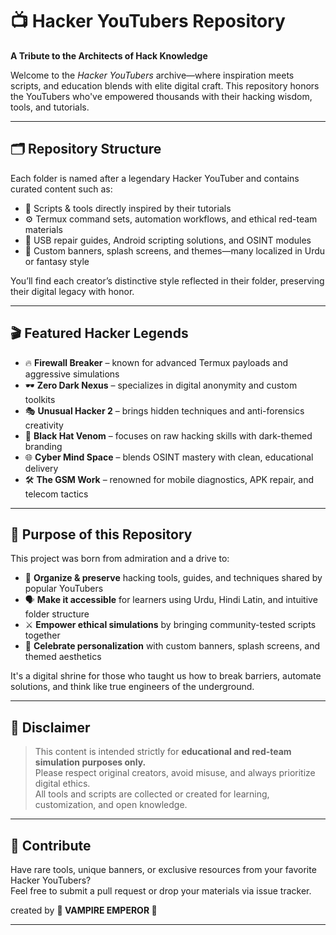 # 📺 Hacker YouTubers Repository

**A Tribute to the Architects of Hack Knowledge**

Welcome to the *Hacker YouTubers* archive—where inspiration meets scripts, and education blends with elite digital craft. This repository honors the YouTubers who've empowered thousands with their hacking wisdom, tools, and tutorials.

---

## 🗂 Repository Structure

Each folder is named after a legendary Hacker YouTuber and contains curated content such as:
- 📜 Scripts & tools directly inspired by their tutorials
- ⚙️ Termux command sets, automation workflows, and ethical red-team materials
- 🧠 USB repair guides, Android scripting solutions, and OSINT modules
- 🎨 Custom banners, splash screens, and themes—many localized in Urdu or fantasy style

You’ll find each creator’s distinctive style reflected in their folder, preserving their digital legacy with honor.

---

## 🎬 Featured Hacker Legends

- 🔥 **Firewall Breaker** – known for advanced Termux payloads and aggressive simulations
- 🕶️ **Zero Dark Nexus** – specializes in digital anonymity and custom toolkits
- 🎭 **Unusual Hacker 2** – brings hidden techniques and anti-forensics creativity
- 🐍 **Black Hat Venom** – focuses on raw hacking skills with dark-themed branding
- 🌐 **Cyber Mind Space** – blends OSINT mastery with clean, educational delivery
- 🛠️ **The GSM Work** – renowned for mobile diagnostics, APK repair, and telecom tactics

---

## 🎯 Purpose of this Repository

This project was born from admiration and a drive to:
- 🧩 **Organize & preserve** hacking tools, guides, and techniques shared by popular YouTubers
- 🗣️ **Make it accessible** for learners using Urdu, Hindi Latin, and intuitive folder structure
- ⚔️ **Empower ethical simulations** by bringing community-tested scripts together
- 🧛 **Celebrate personalization** with custom banners, splash screens, and themed aesthetics

It's a digital shrine for those who taught us how to break barriers, automate solutions, and think like true engineers of the underground.

---

## 🚨 Disclaimer

> This content is intended strictly for **educational and red-team simulation purposes only.**  
> Please respect original creators, avoid misuse, and always prioritize digital ethics.  
> All tools and scripts are collected or created for learning, customization, and open knowledge.

---

## 🙋 Contribute

Have rare tools, unique banners, or exclusive resources from your favorite Hacker YouTubers?  
Feel free to submit a pull request or drop your materials via issue tracker.

created by **🦇 VAMPIRE EMPEROR 🦇**

---
